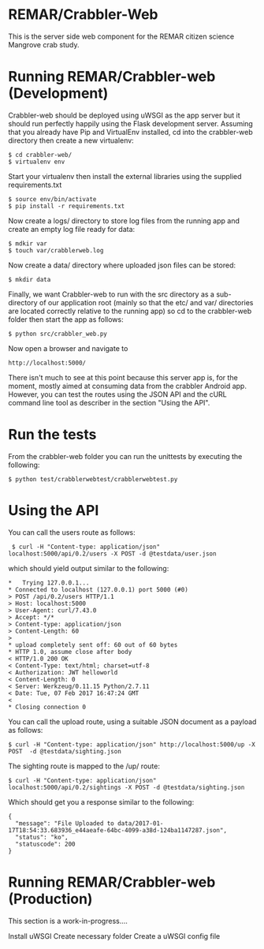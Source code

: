 REMAR/Crabbler-Web
==================

This is the server side web component for the REMAR citizen science Mangrove crab study.

Running REMAR/Crabbler-web (Development)
========================================

Crabbler-web should be deployed using uWSGI as the app server but it should run perfectly happily using the Flask development server. Assuming that you already have Pip and VirtualEnv installed, cd into the crabbler-web directory then create a new virtualenv:

    $ cd crabbler-web/
    $ virtualenv env

Start your virtualenv then install the external libraries using the supplied requirements.txt

    $ source env/bin/activate
    $ pip install -r requirements.txt

Now create a logs/ directory to store log files from the running app and create an empty log file ready for data:

    $ mdkir var
    $ touch var/crabblerweb.log

Now create a data/ directory where uploaded json files can be stored:

    $ mkdir data


Finally, we want Crabbler-web to run with the src directory as a sub-directory of our application root (mainly so that the etc/ and var/ directories are located correctly relative to the running app) so cd to the crabbler-web folder then start the app as follows:

    $ python src/crabbler_web.py

Now open a browser and navigate to 

    http://localhost:5000/

There isn't much to see at this point because this server app is, for the moment, mostly aimed at consuming data from the crabbler Android app. However, you can test the routes using the JSON API and the cURL command line tool as describer in the section "Using the API".

Run the tests
=============

From the crabbler-web folder you can run the unittests by executing the following:

    $ python test/crabblerwebtest/crabblerwebtest.py


Using the API
=============

You can call the users route as follows:
    
     $ curl -H "Content-type: application/json" localhost:5000/api/0.2/users -X POST -d @testdata/user.json

which should yield output similar to the following:

    *   Trying 127.0.0.1...
    * Connected to localhost (127.0.0.1) port 5000 (#0)
    > POST /api/0.2/users HTTP/1.1
    > Host: localhost:5000
    > User-Agent: curl/7.43.0
    > Accept: */*
    > Content-type: application/json
    > Content-Length: 60
    > 
    * upload completely sent off: 60 out of 60 bytes
    * HTTP 1.0, assume close after body
    < HTTP/1.0 200 OK
    < Content-Type: text/html; charset=utf-8
    < Authorization: JWT helloworld
    < Content-Length: 0
    < Server: Werkzeug/0.11.15 Python/2.7.11
    < Date: Tue, 07 Feb 2017 16:47:24 GMT
    < 
    * Closing connection 0

You can call the upload route, using a suitable JSON document as a payload as follows:

    $ curl -H "Content-type: application/json" http://localhost:5000/up -X POST  -d @testdata/sighting.json 

The sighting route is mapped to the /up/ route:

    $ curl -H "Content-type: application/json" localhost:5000/api/0.2/sightings -X POST -d @testdata/sighting.json

Which should get you a response similar to the following:

    {
      "message": "File Uploaded to data/2017-01-17T18:54:33.683936_e44aeafe-64bc-4099-a38d-124ba1147287.json", 
      "status": "ko", 
      "statuscode": 200
    }

Running REMAR/Crabbler-web (Production)
=======================================

This section is a work-in-progress....

Install uWSGI
Create necessary folder
Create a uWSGI config file



